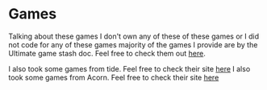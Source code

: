 # Games

Talking about these games I don't own any of these of these games or I did not code for any of these games majority of the games I provide are by the Ultimate game stash doc. Feel free to check them out [here](https://docs.google.com/document/d/1_FmH3BlSBQI7FGgAQL59-ZPe8eCxs35wel6JUyVaG8Q/edit?tab=t.0).

I also took some games from tide. Feel free to check their site [here](https://tide-tau.vercel.app/)
I also took some games from Acorn. Feel free to check their site [here](https://the-acornz.github.io/)
